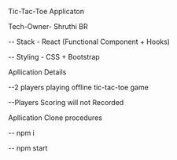Tic-Tac-Toe Applicaton


Tech-Owner- Shruthi BR

-- Stack - React (Functional Component + Hooks)

-- Styling - CSS + Bootstrap

Apllication Details

 --2 players playing offline tic-tac-toe game

 --Players Scoring will not Recorded
 
Apllication Clone procedures

 -- npm i 


 -- npm start